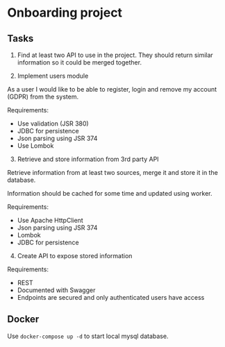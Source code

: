 # Onboarding project

## Tasks

1. Find at least two API to use in the project.
They should return similar information so it could be merged together.

2. Implement users module

As a user I would like to be able to register, login and remove my account (GDPR) from the system.

Requirements:
- Use validation (JSR 380)
- JDBC for persistence
- Json parsing using JSR 374
- Use Lombok

3. Retrieve and store information from 3rd party API

Retrieve information from at least two sources, merge it and store it in the database.

Information should be cached for some time and updated using worker.

Requirements:
- Use Apache HttpClient
- Json parsing using JSR 374
- Lombok
- JDBC for persistence

4. Create API to expose stored information

Requirements:
- REST
- Documented with Swagger
- Endpoints are secured and only authenticated users have access

## Docker

Use `docker-compose up -d` to start local mysql database.
